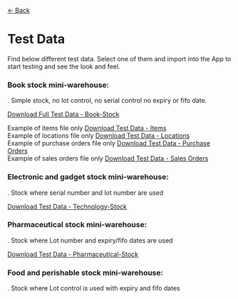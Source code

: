 [← Back](README.md)

# Test Data  

Find below different test data.  Select one of them and import into the App to start testing and see the look and feel.

### Book stock mini-warehouse:  
.  Simple stock, no lot control, no serial control no expiry or fifo date.

[Download Full Test Data - Book-Stock ](asset/Books-Stock-Data.xlsx)  

Example of items file only
[Download Test Data - Items ](asset/items.xlsx)  
Example of locations file only
[Download Test Data - Locations ](asset/locations.xlsx)  
Example of purchase orders file only
[Download Test Data - Purchase Orders ](asset/purchaseorders.xlsx)  
Example of sales orders file only
[Download Test Data - Sales Orders ](asset/salesorders.xlsx)  

### Electronic and gadget stock mini-warehouse:  
.  Stock where serial number and lot number are used

[Download Test Data - Technology-Stock ](asset/Technology-Stock-Data.xlsx)  

### Pharmaceutical stock mini-warehouse:  
.  Stock where Lot number and expiry/fifo dates are used

[Download Test Data - Pharmaceutical-Stock ](asset/Pharmaceutical-Stock-Data.xlsx)  


### Food and perishable stock mini-warehouse:  
.  Stock where Lot control is used with expiry and fifo dates
